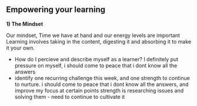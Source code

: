 ## Empowering your learning

**1) The Mindset**

Our mindset, Time we have at hand and our energy levels are important
Learning involves taking in the content, digesting it and absorbing it to make it your own.

- How do I percieve and describe myself as a learner?
I definitely put pressure on myself, i should come to peace that i dont know all the answers
- identify one recurring challenge this week, and one strength to continue to nurture.
i should come to peace that i dont know all the answers, and improve my focus at certain points
strength is researching issues and solving them - need to continue to cultivate it